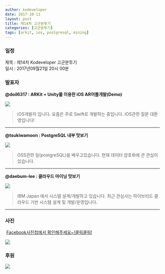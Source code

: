 ```yaml
---
author: kodeveloper
date: 2017-10-11
layout: post
title: 제14차 고군분투기
categories: [고군분투기]
tags: [arkit, ios, postgresql, mining]
---
```


### 일정

제목 : 제14차 Kodeveloper 고군분투기  
일시 : 2017년09월21일 20시 00분 

### 발표자

**@doil6317 : ARKit + Unity를 이용한 iOS AR어플개발(Demo)**

![](https://user-images.githubusercontent.com/2956728/52755475-6f4f8280-3041-11e9-9c5b-a63cbf7d2d99.jpg)

>iOS개발자 입니다. 요즘은 주로 Swift로 개발하는 중입니다. iOS관련 질문 대환영입니다!

---

**@tsukiwamoon : PostgreSQL 내부 맛보기**

![](https://user-images.githubusercontent.com/2956728/52755530-9dcd5d80-3041-11e9-961d-255314ce3a23.jpg)

>OSS관련 일(postgreSQL)을 배우고있습니다. 현재 데이터 암호화에 큰 관심이 있습니다.

---

**@daebum-lee : 클라우드 마이닝 맛보기**

![](https://user-images.githubusercontent.com/2956728/52755634-edac2480-3041-11e9-8bf2-31d1b1d51f17.jpg)

>IBM Japan 에서 시스템 설계/개발하고 있습니다. 최근 관심사는 하이브리드 클라우드 기반 시스템 설계 및 개발/운영입니다.

---

### 사진

 [Facebook사진첩에서 확인해주세요~!클릭클릭!](https://www.facebook.com/media/set/?set=oa.1966846800226722&type=3)

![](https://user-images.githubusercontent.com/2956728/52755729-41b70900-3042-11e9-9fd9-5d80c10520df.jpg)

### 후원

![](https://user-images.githubusercontent.com/2956728/52755772-657a4f00-3042-11e9-846d-e2e9e76e8b5a.png)
